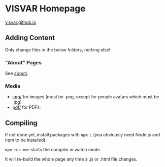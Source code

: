 # VISVAR Homepage

[visvar.github.io](https://visvar.github.io/)

## Adding Content

Only change files in the below folders, nothing else!

### "About" Pages

See [about/](./about/).

### Media

- [img/](./img/) for images (must be .png, except for people avatars which must be .jpg)
- [pdf/](./pdf/) for PDFs.

## Compiling

If not done yet, install packages with `npm i` (you obviously need Node.js and npm to be installed).

`npm run mon` starts the compiler in watch mode.

It will re-build the whole page any time a .js or .html file changes.
